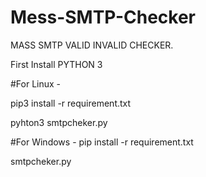 # Mess-SMTP-Checker
MASS  SMTP VALID INVALID CHECKER.

First Install PYTHON 3

#For Linux -

pip3 install -r requirement.txt

pyhton3 smtpcheker.py

#For Windows -
pip install -r requirement.txt

smtpcheker.py
